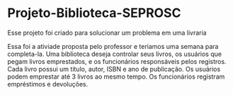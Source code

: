 # Projeto-Biblioteca-SEPROSC
Esse projeto foi criado para solucionar um problema em uma livraria

Essa foi a ativiade proposta pelo professor e teriamos uma semana para completa-la.
Uma biblioteca deseja controlar seus livros, os usuários que pegam livros emprestados, e os funcionários responsáveis pelos registros. 
Cada livro possui um título, autor, ISBN e ano de publicação.
Os usuários podem emprestar até 3 livros ao mesmo tempo.
Os funcionários registram empréstimos e devoluções.
